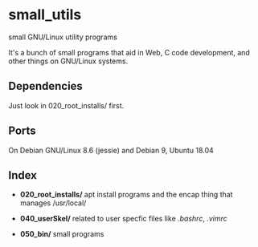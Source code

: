 # small_utils

small GNU/Linux utility programs

It's a bunch of small programs that aid in Web, C code development, and
other things on GNU/Linux systems.


## Dependencies

Just look in 020_root_installs/ first.

## Ports

On Debian GNU/Linux 8.6 (jessie) and Debian 9, Ubuntu 18.04


## Index

  - **020_root_installs/** apt install programs and the encap thing that manages
    /usr/local/

  - **040_userSkel/** related to user specfic files like *.bashrc*, *.vimrc*

  - **050_bin/** small programs
